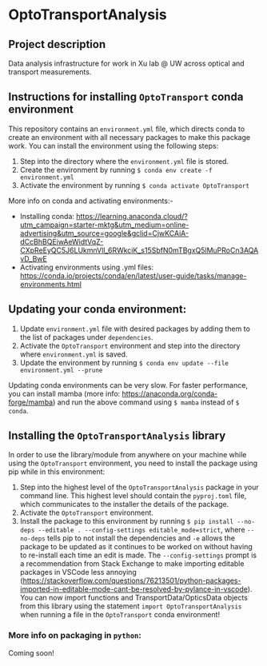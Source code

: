 # OptoTransportAnalysis

## Project description
Data analysis infrastructure for work in Xu lab @ UW across optical and transport measurements.

## Instructions for installing `OptoTransport` conda environment
This repository contains an `environment.yml` file, which directs conda to create an environment with all necessary packages to make this package work. You can install the environment using the following steps:
1. Step into the directory where the `environment.yml` file is stored.
2. Create the environment by running `$ conda env create -f environment.yml`
3. Activate the environment by running `$ conda activate OptoTransport`

More info on conda and activating environments:-
* Installing conda: https://learning.anaconda.cloud/?utm_campaign=starter-mktg&utm_medium=online-advertising&utm_source=google&gclid=CjwKCAiA-dCcBhBQEiwAeWidtVqZ-CXpReEyQC5J6LUkmnVll_6RWkciK_s15SbfN0mTBgxQ5lMuPRoCn3AQAvD_BwE
* Activating environments using .yml files: https://conda.io/projects/conda/en/latest/user-guide/tasks/manage-environments.html

## Updating your conda environment:
1. Update `environment.yml` file with desired packages by adding them to the list of packages under `dependencies`.
2. Activate the `OptoTransport` environment and step into the directory where `environment.yml` is saved.
3. Update the environment by running `$ conda env update --file environment.yml --prune`

Updating conda environments can be very slow. For faster performance, you can install mamba (more info: https://anaconda.org/conda-forge/mamba) and run the above command using `$ mamba` instead of `$ conda`.

## Installing the `OptoTransportAnalysis` library
In order to use the library/module from anywhere on your machine while using the `OptoTransport` environment, you need to install the package using pip while in this environment:
1. Step into the highest level of the `OptoTransportAnalysis` package in your command line. This highest level should contain the `pyproj.toml` file, which communicates to the installer the details of the package.
2. Activate the `OptoTransport` environment.
3. Install the package to this environment by running `$ pip install --no-deps --editable . --config-settings editable_mode=strict`, where `--no-deps` tells pip to not install the dependencies and `-e` allows the package to be updated as it continues to be worked on without having to re-install each time an edit is made. The `--config-settings` prompt is a recommendation from Stack Exchange to make importing editable packages in VSCode less annoying (https://stackoverflow.com/questions/76213501/python-packages-imported-in-editable-mode-cant-be-resolved-by-pylance-in-vscode).
You can now import functions and TransportData/OpticsData objects from this library using the statement `import OptoTransportAnalysis` when running a file in the `OptoTransport` conda environment!

### More info on packaging in `python`:
Coming soon!